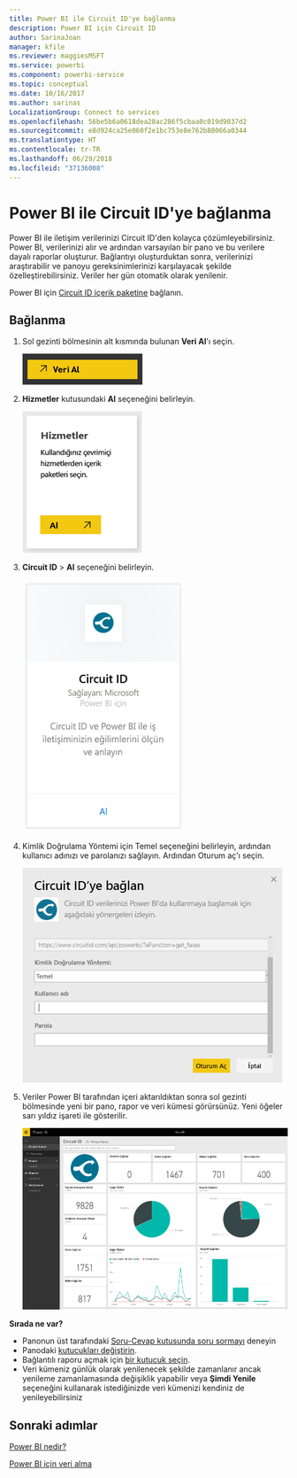 ```yaml
---
title: Power BI ile Circuit ID'ye bağlanma
description: Power BI için Circuit ID
author: SarinaJoan
manager: kfile
ms.reviewer: maggiesMSFT
ms.service: powerbi
ms.component: powerbi-service
ms.topic: conceptual
ms.date: 10/16/2017
ms.author: sarinas
LocalizationGroup: Connect to services
ms.openlocfilehash: 56be5b6a0618dea28ac286f5cbaa0c019d9037d2
ms.sourcegitcommit: e8d924ca25e060f2e1bc753e8e762b88066a0344
ms.translationtype: HT
ms.contentlocale: tr-TR
ms.lasthandoff: 06/29/2018
ms.locfileid: "37136008"
---
```

# <a name="connect-to-circuit-id-with-power-bi"></a>Power BI ile Circuit ID'ye bağlanma
Power BI ile iletişim verilerinizi Circuit ID'den kolayca çözümleyebilirsiniz. Power BI, verilerinizi alır ve ardından varsayılan bir pano ve bu verilere dayalı raporlar oluşturur. Bağlantıyı oluşturduktan sonra, verilerinizi araştırabilir ve panoyu gereksinimlerinizi karşılayacak şekilde özelleştirebilirsiniz. Veriler her gün otomatik olarak yenilenir.

Power BI için [Circuit ID içerik paketine](https://app.powerbi.com/getdata/services/circuitid) bağlanın.

## <a name="how-to-connect"></a>Bağlanma
1. Sol gezinti bölmesinin alt kısmında bulunan **Veri Al**'ı seçin.
   
    ![](media/service-connect-to-circuit-id/getdata.png)
2. **Hizmetler** kutusundaki **Al** seçeneğini belirleyin.
   
    ![](media/service-connect-to-circuit-id/services.png)
3. **Circuit ID** \> **Al** seçeneğini belirleyin.
   
    ![](media/service-connect-to-circuit-id/circuitid.png)
4. Kimlik Doğrulama Yöntemi için Temel seçeneğini belirleyin, ardından kullanıcı adınızı ve parolanızı sağlayın. Ardından Oturum aç'ı seçin.
   
    ![](media/service-connect-to-circuit-id/circuitid_login.png)
5. Veriler Power BI tarafından içeri aktarıldıktan sonra sol gezinti bölmesinde yeni bir pano, rapor ve veri kümesi görürsünüz. Yeni öğeler sarı yıldız işareti ile gösterilir.
   
    ![](media/service-connect-to-circuit-id/circuitid_dashboard_chrome.png)

**Sırada ne var?**

* Panonun üst tarafındaki [Soru-Cevap kutusunda soru sormayı](power-bi-q-and-a.md) deneyin
* Panodaki [kutucukları değiştirin](service-dashboard-edit-tile.md).
* Bağlantılı raporu açmak için [bir kutucuk seçin](service-dashboard-tiles.md).
* Veri kümeniz günlük olarak yenilenecek şekilde zamanlanır ancak yenileme zamanlamasında değişiklik yapabilir veya **Şimdi Yenile** seçeneğini kullanarak istediğinizde veri kümenizi kendiniz de yenileyebilirsiniz

## <a name="next-steps"></a>Sonraki adımlar
[Power BI nedir?](power-bi-overview.md)

[Power BI için veri alma](service-get-data.md)

